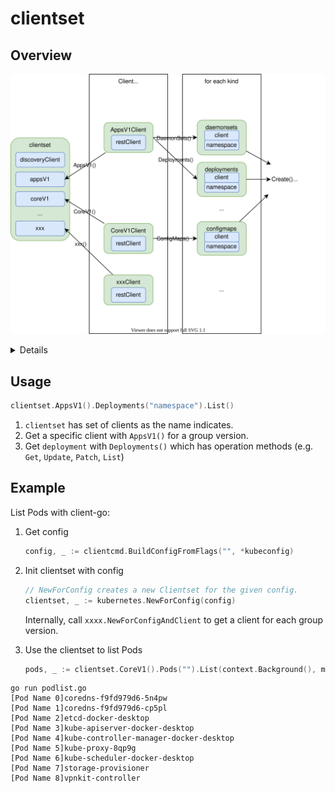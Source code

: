 # clientset
## Overview

![](clientset-simple.drawio.svg)


<details>

![](clientset.drawio.svg)

</details>

## Usage

```go
clientset.AppsV1().Deployments("namespace").List()
```

1. `clientset` has set of clients as the name indicates.
1. Get a specific client with `AppsV1()` for a group version.
1. Get `deployment` with `Deployments()` which has operation methods (e.g. `Get`, `Update`, `Patch`, `List`)

## Example

List Pods with client-go:

1. Get config

    ```go
    config, _ := clientcmd.BuildConfigFromFlags("", *kubeconfig)
    ```

1. Init clientset with config

    ```go
    // NewForConfig creates a new Clientset for the given config.
    clientset, _ := kubernetes.NewForConfig(config)
    ```

    Internally, call `xxxx.NewForConfigAndClient` to get a client for each group version.

1. Use the clientset to list Pods
    ```go
    pods, _ := clientset.CoreV1().Pods("").List(context.Background(), metav1.ListOptions{})
    ```

```
go run podlist.go
[Pod Name 0]coredns-f9fd979d6-5n4pw
[Pod Name 1]coredns-f9fd979d6-cp5pl
[Pod Name 2]etcd-docker-desktop
[Pod Name 3]kube-apiserver-docker-desktop
[Pod Name 4]kube-controller-manager-docker-desktop
[Pod Name 5]kube-proxy-8qp9g
[Pod Name 6]kube-scheduler-docker-desktop
[Pod Name 7]storage-provisioner
[Pod Name 8]vpnkit-controller
```
